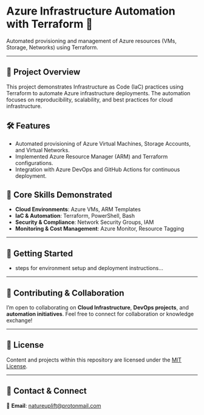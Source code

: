 # Azure Infrastructure Automation with Terraform 🚀

Automated provisioning and management of Azure resources (VMs, Storage, Networks) using Terraform.

---

## 📖 Project Overview

This project demonstrates Infrastructure as Code (IaC) practices using Terraform to automate Azure infrastructure deployments. The automation focuses on reproducibility, scalability, and best practices for cloud infrastructure.

## 🛠️ Features

- Automated provisioning of Azure Virtual Machines, Storage Accounts, and Virtual Networks.
- Implemented Azure Resource Manager (ARM) and Terraform configurations.
- Integration with Azure DevOps and GitHub Actions for continuous deployment.

## 🌟 Core Skills Demonstrated

- **Cloud Environments**: Azure VMs, ARM Templates
- **IaC & Automation**: Terraform, PowerShell, Bash
- **Security & Compliance**: Network Security Groups, IAM
- **Monitoring & Cost Management**: Azure Monitor, Resource Tagging

---

## 📌 Getting Started

- steps for environment setup and deployment instructions...

---

## 🤝 Contributing & Collaboration

I’m open to collaborating on **Cloud Infrastructure**, **DevOps projects**, and **automation initiatives**. Feel free to connect for collaboration or knowledge exchange!

---

## 📜 License

Content and projects within this repository are licensed under the [MIT License](LICENSE).

---

## 📧 Contact & Connect

📩 **Email**: [natureuplift@protonmail.com](mailto:natureuplift@protonmail.com)  
<!-- 🔗 **LinkedIn**: [Arnaldo Sepulveda](https://www.linkedin.com/in/arnaldo-sepulveda) -->
